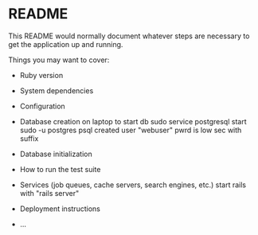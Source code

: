 # README

This README would normally document whatever steps are necessary to get the
application up and running.

Things you may want to cover:

* Ruby version

* System dependencies

* Configuration

* Database creation
on laptop to start db
sudo service postgresql start
sudo -u postgres psql
created user "webuser" pwrd is low sec with suffix


* Database initialization

* How to run the test suite

* Services (job queues, cache servers, search engines, etc.)
start rails with "rails server"

* Deployment instructions

* ...

